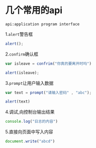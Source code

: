 # 几个常用的api

`api:application program interface`

1.`alert`警告框

```javascript
alert();
```

2.`confirm`确认框

```javascript
var isleave = confrim("你真的要离开时吗")

alert(isleave);
```

3.`prompt`让用户输入数据

```javascript
var text = prompt("请输入密码" , "abc");

alert(text)
```

4.调试,向控制台输出结果

```javascript
console.log("日志的内容")
```

5.直接向页面中写入内容

```javascript
document.write("abcd")
```
